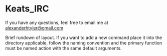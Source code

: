 # Keats_IRC

If you have any questions, feel free to email me at alexanderhtyler@gmail.com

Brief rundown of layout. If you want to add a new command place it into the directory applicable,
follow the naming convention and the primary function must be named action with the same default arguments.

